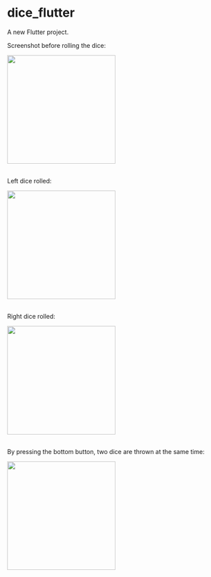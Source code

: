 # dice_flutter

A new Flutter project.

Screenshot before rolling the dice:<br/>
<p >
  <img width="250" src="https://user-images.githubusercontent.com/71442681/182325337-a579d5c0-cb27-406d-8b1c-4ffc119ba542.jpg">
</p>

<br/>
Left dice rolled:<br/>
<p >
  <img width="250" src="https://user-images.githubusercontent.com/71442681/182325337-a579d5c0-cb27-406d-8b1c-4ffc119ba542.jpg">
</p>

<br/>
Right dice rolled:<br/>
<p>
  <img width="250" src="https://user-images.githubusercontent.com/71442681/182325337-a579d5c0-cb27-406d-8b1c-4ffc119ba542.jpg">
</p>

<br/>
By pressing the bottom button, two dice are thrown at the same time:<br/>
<p>
  <img width="250" src="https://user-images.githubusercontent.com/71442681/182325337-a579d5c0-cb27-406d-8b1c-4ffc119ba542.jpg">
</p>

<br/>
